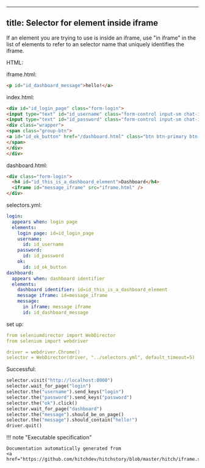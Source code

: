 
---
title: Selector for element inside iframe
---



If an element you are trying to use is inside an iframe,
use "in iframe" in the list of elements to refer to an selector
name that uniquely identifies the iframe.



HTML:



iframe.html:

```html
<p id="id_dashboard_message">hello!</a>

```


index.html:

```html
<div id="id_login_page" class="form-login">
<input type="text" id="id_username" class="form-control input-sm chat-input" placeholder="username" /></br>
<input type="text" id="id_password" class="form-control input-sm chat-input" placeholder="password" /></br>
<div class="wrapper">
<span class="group-btn">
<a id="id_ok_button" href="/dashboard.html" class="btn btn-primary btn-md">login <i class="fa fa-sign-in"></i></a>
</span>
</div>
</div>

```


dashboard.html:

```html
<div class="form-login">
  <h4 id="id_this_is_a_dashboard_element">Dashboard</h4>
  <iframe id="message_iframe" src="iframe.html" />
</div>

```





selectors.yml:

```yaml
login:
  appears when: login page
  elements:
    login page: id=id_login_page
    username:
      id: id_username
    password:
      id: id_password
    ok:
      id: id_ok_button
dashboard:
  appears when: dashboard identifier
  elements:
    dashboard identifier: id=id_this_is_a_dashboard_element
    message iframe: id=message_iframe
    message:
      in iframe: message iframe
      id: id_dashboard_message

```

set up:

```yaml
from seleniumdirector import WebDirector
from selenium import webdriver

driver = webdriver.Chrome()
selector = WebDirector(driver, "../selectors.yml", default_timeout=5)

```




Successful:




```python
selector.visit("http://localhost:8000")
selector.wait_for_page("login")
selector.the("username").send_keys("login")
selector.the("password").send_keys("password")
selector.the("ok").click()
selector.wait_for_page("dashboard")
selector.the("message").should_be_on_page()
selector.the("message").should_contain("hello!")
driver.quit()

```










!!! note "Executable specification"

    Documentation automatically generated from 
    <a href="https://github.com/hitchdev/hitchstory/blob/master/hitch/iframe.story">iframe.story</a>..

